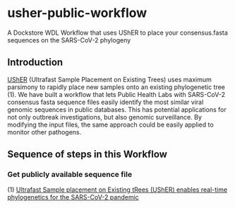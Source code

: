 # usher-public-workflow
A Dockstore WDL Workflow that uses UShER to place your consensus.fasta sequences on the SARS-CoV-2 phylogeny

## Introduction
[UShER](https://github.com/yatisht/usher) (Ultrafast Sample Placement on Existing Trees) uses maximum parsimony to rapidly place new samples onto an existing phylogenetic tree (1).  We have built a workflow that lets Public Health Labs with SARS-CoV-2 consensus fasta sequence files easily identify the most similar viral genomic sequences in public databases.  This has potential applications for not only outbreak investigations, but also genomic surveillance.  By modifying the input files, the same approach could be easily applied to monitor other pathogens.

## Sequence of steps in this Workflow
### Get publicly available sequence file



(1) [Ultrafast Sample placement on Existing tRees (UShER) enables real-time phylogenetics for the SARS-CoV-2 pandemic](https://www.nature.com/articles/s41588-021-00862-7)
